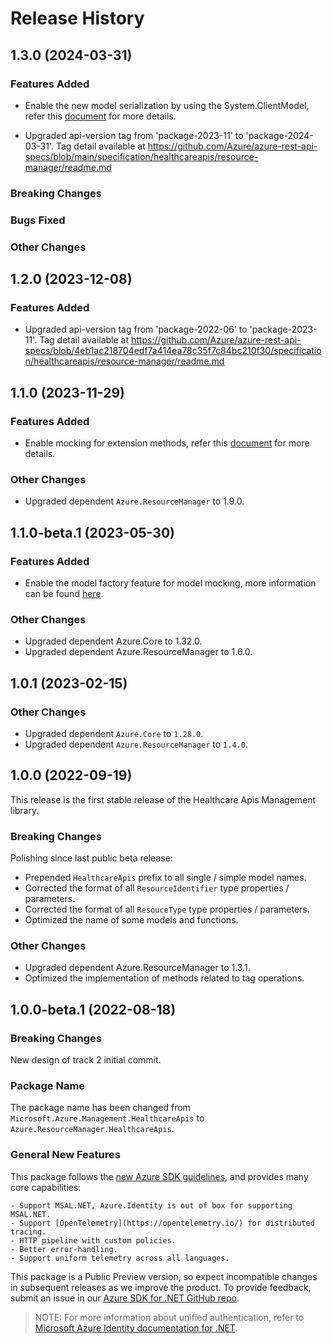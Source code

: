 # Release History

## 1.3.0 (2024-03-31)

### Features Added

- Enable the new model serialization by using the System.ClientModel, refer this [document](https://aka.ms/azsdk/net/mrw) for more details.

- Upgraded api-version tag from 'package-2023-11' to 'package-2024-03-31'. Tag detail available at https://github.com/Azure/azure-rest-api-specs/blob/main/specification/healthcareapis/resource-manager/readme.md

### Breaking Changes

### Bugs Fixed

### Other Changes

## 1.2.0 (2023-12-08)

### Features Added

- Upgraded api-version tag from 'package-2022-06' to 'package-2023-11'. Tag detail available at https://github.com/Azure/azure-rest-api-specs/blob/4eb1ac218704edf7a414ea78c35f7c84bc210f30/specification/healthcareapis/resource-manager/readme.md

## 1.1.0 (2023-11-29)

### Features Added

- Enable mocking for extension methods, refer this [document](https://aka.ms/azsdk/net/mocking) for more details.

### Other Changes

- Upgraded dependent `Azure.ResourceManager` to 1.9.0.

## 1.1.0-beta.1 (2023-05-30)

### Features Added

- Enable the model factory feature for model mocking, more information can be found [here](https://azure.github.io/azure-sdk/dotnet_introduction.html#dotnet-mocking-factory-builder).

### Other Changes

- Upgraded dependent Azure.Core to 1.32.0.
- Upgraded dependent Azure.ResourceManager to 1.6.0.

## 1.0.1 (2023-02-15)

### Other Changes

- Upgraded dependent `Azure.Core` to `1.28.0`.
- Upgraded dependent `Azure.ResourceManager` to `1.4.0`.

## 1.0.0 (2022-09-19)

This release is the first stable release of the Healthcare Apis Management library.

### Breaking Changes

Polishing since last public beta release:
- Prepended `HealthcareApis` prefix to all single / simple model names.
- Corrected the format of all `ResourceIdentifier` type properties / parameters.
- Corrected the format of all `ResouceType` type properties / parameters.
- Optimized the name of some models and functions.

### Other Changes

- Upgraded dependent Azure.ResourceManager to 1.3.1.
- Optimized the implementation of methods related to tag operations.

## 1.0.0-beta.1 (2022-08-18)

### Breaking Changes

New design of track 2 initial commit.

### Package Name

The package name has been changed from `Microsoft.Azure.Management.HealthcareApis` to `Azure.ResourceManager.HealthcareApis`.

### General New Features

This package follows the [new Azure SDK guidelines](https://azure.github.io/azure-sdk/general_introduction.html), and provides many core capabilities:

    - Support MSAL.NET, Azure.Identity is out of box for supporting MSAL.NET.
    - Support [OpenTelemetry](https://opentelemetry.io/) for distributed tracing.
    - HTTP pipeline with custom policies.
    - Better error-handling.
    - Support uniform telemetry across all languages.

This package is a Public Preview version, so expect incompatible changes in subsequent releases as we improve the product. To provide feedback, submit an issue in our [Azure SDK for .NET GitHub repo](https://github.com/Azure/azure-sdk-for-net/issues).

> NOTE: For more information about unified authentication, refer to [Microsoft Azure Identity documentation for .NET](https://docs.microsoft.com//dotnet/api/overview/azure/identity-readme?view=azure-dotnet).
